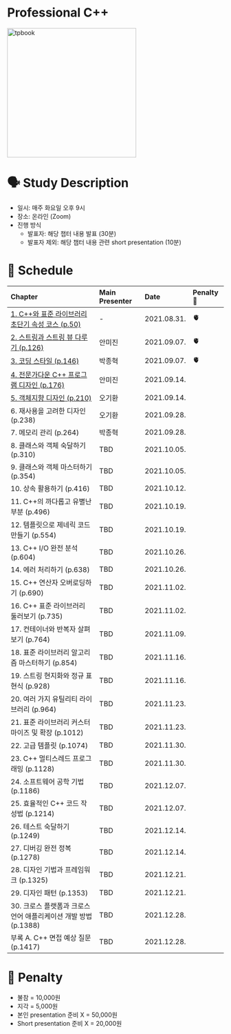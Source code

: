 # Professional C++

<img src="https://media.wiley.com/product_data/coverImage300/06/11196954/1119695406.jpg" alt="tpbook" width="300"/>

# 🗣️ Study Description

- 일시: 매주 화요일 오후 9시
- 장소: 온라인 (Zoom)
- 진행 방식
    - 발표자: 해당 챕터 내용 발표 (30분)
    - 발표자 제외: 해당 챕터 내용 관련 short presentation (10분)

# 📜 Schedule

| Chapter | Main Presenter | Date | Penalty 💸 | 
| :------ | :------------- | :--- | :--------- |
| [1. C++와 표준 라이브러리 초단기 속성 코스 (p.50)](chapter1)  | - | 2021.08.31. |     🫀 |
| [2. 스트링과 스트링 뷰 다루기 (p.126)](chapter2)            | 안미진 | 2021.09.07. | 🫀 |
| [3. 코딩 스타일 (p.146)](chapter3)                      | 박종혁 | 2021.09.07. | 🫀 |
| [4. 전문가다운 C++ 프로그램 디자인 (p.176)](chapter4)      | 안미진 | 2021.09.14. | |
| [5. 객체지향 디자인 (p.210)](chapter5)                   | 오기환 | 2021.09.14. | |
| 6. 재사용을 고려한 디자인 (p.238)              | 오기환 | 2021.09.28. | |
| 7. 메모리 관리 (p.264)                      | 박종혁 | 2021.09.28. | |
| 8. 클래스와 객체 숙달하기 (p.310)              | TBD | 2021.10.05. | |
| 9. 클래스와 객체 마스터하기 (p.354)             | TBD | 2021.10.05. | |
| 10. 상속 활용하기 (p.416)                    | TBD | 2021.10.12. | |
| 11. C++의 까다롭고 유별난 부분 (p.496)         | TBD | 2021.10.19. | |
| 12. 템플릿으로 제네릭 코드 만들기 (p.554)        | TBD | 2021.10.19. | |
| 13. C++ I/O 완전 분석 (p.604)               | TBD | 2021.10.26. | |
| 14. 에러 처리하기 (p.638)                    | TBD | 2021.10.26. | |
| 15. C++ 연산자 오버로딩하기 (p.690)           | TBD | 2021.11.02. | |
| 16. C++ 표준 라이브러리 둘러보기 (p.735)       | TBD | 2021.11.02. | |
| 17. 컨테이너와 반복자 살펴보기 (p.764)          | TBD | 2021.11.09. | |
| 18. 표준 라이브러리 알고리즘 마스터하기 (p.854)   | TBD | 2021.11.16. | |
| 19. 스트링 현지화와 정규 표현식 (p.928)         | TBD | 2021.11.16. | |
| 20. 여러 가지 유틸리티 라이브러리 (p.964)       | TBD | 2021.11.23. | |
| 21. 표준 라이브러리 커스터마이즈 및 확장 (p.1012) | TBD | 2021.11.23. | |
| 22. 고급 템플릿 (p.1074)                    | TBD | 2021.11.30. | |
| 23. C++ 멀티스레드 프로그래밍 (p.1128)        | TBD | 2021.11.30. | |
| 24. 소프트웨어 공학 기법 (p.1186)             | TBD | 2021.12.07. | |
| 25. 효율적인 C++ 코드 작성법 (p.1214)         | TBD | 2021.12.07. | |
| 26. 테스트 숙달하기 (p.1249)                 | TBD | 2021.12.14. | |
| 27. 디버깅 완전 정복 (p.1278)                 | TBD | 2021.12.14. | |
| 28. 디자인 기법과 프레임워크 (p.1325)         | TBD | 2021.12.21. | |
| 29. 디자인 패턴 (p.1353)                  | TBD | 2021.12.21. | |
| 30. 크로스 플랫폼과 크로스 언어 애플리케이션 개발 방법 (p.1388) | TBD | 2021.12.28. | |
| 부록 A. C++ 면접 예상 질문 (p.1417)           | TBD | 2021.12.28. | |

# 💸 Penalty

- 불참 = 10,000원
- 지각 = 5,000원
- 본인 presentation 준비 X = 50,000원
- Short presentation 준비 X = 20,000원
